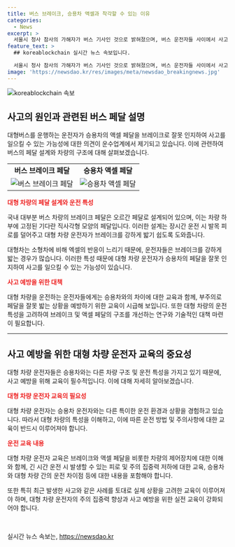 ```yaml
---
title: 버스 브레이크, 승용차 액셀과 착각할 수 있는 이유
categories:
  - News
excerpt: >
  서울시 청사 참사의 가해자가 버스 기사인 것으로 밝혀졌으며, 버스 운전자들 사이에서 사고의 원인이 페달 오인에 따른 가능성이 제기되고 있다. 대부분의 국내 버스 차량은 오르간 페달을 사용하고 있는데, 이는 장시간 운전 시 발목 피로를 줄여주기 위한 것이다. 이에 따라, 해당 사고의 원인이 차량의 페달 혼동으로 인해 발생했을 수 있다는 주장이 제기되고 있다. 경찰은 피의자의 체포영장을 요청했으나, 법원은 기각결정을 내렸다.
feature_text: >
  ## koreablockchain 실시간 뉴스 속보입니다.

  서울시 청사 참사의 가해자가 버스 기사인 것으로 밝혀졌으며, 버스 운전자들 사이에서 사고의 원인이 페달 오인에 따른 가능성이 제기되고 있다. 대부분의 국내 버스 차량은 오르간 페달을 사용하고 있는데, 이는 장시간 운전 시 발목 피로를 줄여주기 위한 것이다. 이에 따라, 해당 사고의 원인이 차량의 페달 혼동으로 인해 발생했을 수 있다는 주장이 제기되고 있다. 경찰은 피의자의 체포영장을 요청했으나, 법원은 기각결정을 내렸다.
image: 'https://newsdao.kr/res/images/meta/newsdao_breakingnews.jpg'
---
```


<p><img src="https://newsdao.kr/res/images/meta/newsdao_breakingnews.jpg" alt="koreablockchain 속보" /></p>

<h2 data-ke-size="size26">사고의 원인과 관련된 버스 페달 설명</h2>

<p data-ke-size="size16">대형버스를 운행하는 운전자가 승용차의 액셀 페달을 브레이크로 잘못 인지하여 사고를 일으킬 수 있는 가능성에 대한 의견이 운수업계에서 제기되고 있습니다. 이에 관련하여 버스의 페달 설계와 차량의 구조에 대해 살펴보겠습니다.</p>

<table>
  <tbody>
    <tr>
      <td style="text-align: center; height: 17px;"><b>버스 브레이크 페달</b></td>
      <td style="text-align: center; height: 17px;"><b>승용차 액셀 페달</b></td>
    </tr>
    <tr>
      <td style="text-align: center; height: 17px;"><img src="https://www.link.com/bus_brake_pedal_image.jpg" alt="버스 브레이크 페달"></td>
      <td style="text-align: center; height: 17px;"><img src="https://www.link.com/car_accelerator_pedal_image.jpg" alt="승용차 액셀 페달"></td>
    </tr>
  </tbody>
</table>

<p><b><span style="color: #ee2323;">대형 차량의 페달 설계와 운전 특성</span></b></p>

<p data-ke-size="size16">국내 대부분 버스 차량의 브레이크 페달은 오르간 페달로 설계되어 있으며, 이는 차량 하부에 고정된 기다란 직사각형 모양의 페달입니다. 이러한 설계는 장시간 운전 시 발목 피로를 덜어주고 대형 차량 운전자가 브레이크를 강하게 밟기 쉽도록 도와줍니다.</p>

<p data-ke-size="size16">대형차는 소형차에 비해 엑셀의 반응이 느리기 때문에, 운전자들은 브레이크를 강하게 밟는 경우가 많습니다. 이러한 특성 때문에 대형 차량 운전자가 승용차의 페달을 잘못 인지하여 사고를 일으킬 수 있는 가능성이 있습니다.</p>

<p><b><span style="color: #ee2323;">사고 예방을 위한 대책</span></b></p>

<p data-ke-size="size16">대형 차량을 운전하는 운전자들에게는 승용차와의 차이에 대한 교육과 함께, 부주의로 페달을 잘못 밟는 상황을 예방하기 위한 교육이 시급해 보입니다. 또한 대형 차량의 운전 특성을 고려하여 브레이크 및 액셀 페달의 구조를 개선하는 연구와 기술적인 대책 마련이 필요합니다.</p>

<hr>

<h2 data-ke-size="size26">사고 예방을 위한 대형 차량 운전자 교육의 중요성</h2>

<p data-ke-size="size16">대형 차량 운전자들은 승용차와는 다른 차량 구조 및 운전 특성을 가지고 있기 때문에, 사고 예방을 위해 교육이 필수적입니다. 이에 대해 자세히 알아보겠습니다.</p>

<p><b><span style="color: #ee2323;">대형 차량 운전자 교육의 필요성</span></b></p>

<p data-ke-size="size16">대형 차량 운전자는 승용차 운전자와는 다른 특이한 운전 환경과 상황을 경험하고 있습니다. 따라서 대형 차량의 특성을 이해하고, 이에 따른 운전 방법 및 주의사항에 대한 교육이 반드시 이루어져야 합니다.</p>

<p><b><span style="color: #ee2323;">운전 교육 내용</span></b></p>

<p data-ke-size="size16">대형 차량 운전자 교육은 브레이크와 액셀 페달을 비롯한 차량의 제어장치에 대한 이해와 함께, 긴 시간 운전 시 발생할 수 있는 피로 및 주의 집중력 저하에 대한 교육, 승용차와 대형 차량 간의 운전 차이점 등에 대한 내용을 포함해야 합니다.</p>

<p data-ke-size="size16">또한 특히 최근 발생한 사고와 같은 사례를 토대로 실제 상황을 고려한 교육이 이루어져야 하며, 대형 차량 운전자의 주의 집중력 향상과 사고 예방을 위한 실전 교육이 강화되어야 합니다.</p>

<p data-ke-size="size16">&nbsp;</p>
실시간 뉴스 속보는, <a href="https://newsdao.kr" rel="dofollow">https://newsdao.kr</a>


